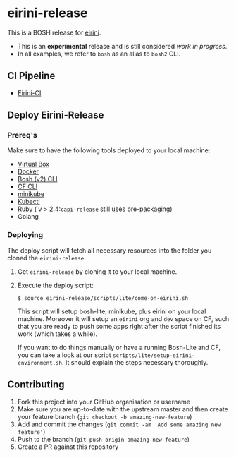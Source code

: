 # eirini-release

This is a BOSH release for [eirini](https://code.cloudfoundry.org/eirini).

- This is an **experimental** release and is still considered _work in progress_.
- In all examples, we refer to `bosh` as an alias to `bosh2` CLI.

## CI Pipeline

- [Eirini-CI](https://flintstone.ci.cf-app.com/teams/eirini/pipelines/eirini-ci)

## Deploy Eirini-Release

### Prereq's

Make sure to have the following tools deployed to your local machine:

- [Virtual Box](https://www.virtualbox.org/)
- [Docker](https://docs.docker.com/install/)
- [Bosh (v2) CLI](https://bosh.io/docs/cli-v2-install/)
- [CF CLI](https://docs.cloudfoundry.org/cf-cli/install-go-cli.html)
- [minikube](https://github.com/kubernetes/minikube#installation)
- [Kubectl](https://kubernetes.io/docs/tasks/tools/install-kubectl/)
- Ruby ( v > 2.4:`capi-release` still uses pre-packaging)
- Golang

### Deploying

The deploy script will fetch all necessary resources into the folder you cloned the `eirini-release`. 

1. Get `eirini-release` by cloning it to your local machine.
1. Execute the deploy script:

   ```
   $ source eirini-release/scripts/lite/come-on-eirini.sh
   ```

   This script will setup bosh-lite, minikube, plus eirini on your local machine. Moreover it will setup an `eirini` org and `dev` space on CF, such that you are ready to push some apps right after the script finished its work (which takes a while). 

   If you want to do things manually or have a running Bosh-Lite and CF, you can take a look at our script `scripts/lite/setup-eirini-environment.sh`. It should explain the steps necessary thoroughly. 

## Contributing

1. Fork this project into your GitHub organisation or username
1. Make sure you are up-to-date with the upstream master and then create your feature branch (`git checkout -b amazing-new-feature`)
1. Add and commit the changes (`git commit -am 'Add some amazing new feature'`)
1. Push to the branch (`git push origin amazing-new-feature`)
1. Create a PR against this repository
